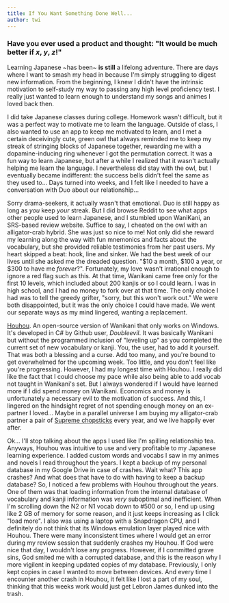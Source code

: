 ```yaml
---
title: If You Want Something Done Well...
author: twi
---
```


### Have you ever used a product and thought: "It would be much better if *x*, *y*, *z*!"

Learning Japanese ~has been~ **is still** a lifelong adventure. There are days where I want to smash my head in because I'm simply struggling to digest new information. From the beginning, I knew I didn't have the intrinsic motivation to self-study my way to passing any high level proficiency test. I really just wanted to learn enough to understand my songs and animes I loved back then.

I did take Japanese classes during college. Homework wasn't difficult, but it was a perfect way to motivate me to learn the language. Outside of class, I also wanted to use an app to keep me motivated to learn, and I met a certain deceivingly cute, green owl that always reminded me to keep my streak of stringing blocks of Japanese together, rewarding me with a dopamine-inducing ring whenever I got the permutation correct. It was a fun way to learn Japanese, but after a while I realized that it wasn't actually helping me learn the language. I nevertheless did stay with the owl, but I eventually became indifferent: the success bells didn't feel the same as they used to... Days turned into weeks, and I felt like I needed to have a conversation with Duo about our relationship...

Sorry drama-seekers, it actually wasn't that emotional. Duo is still happy as long as *you* keep *your* streak. But I did browse Reddit to see what apps other people used to learn Japanese, and I stumbled upon WaniKani, an SRS-based review website. Suffice to say, I cheated on the owl with an alligator-crab hybrid. She was just so nice to me! Not only did she reward my learning along the way with fun mnemonics and facts about the vocabulary, but she provided reliable testimonies from her past users. My heart skipped a beat: hook, line and sinker. We had the best week of our lives until she asked me the dreaded question. "\$10 a month, \$100 a year, or \$300 to have me *forever*?". Fortunately, my love wasn't irrational enough to ignore a red flag such as this. At that time, Wanikani came free only for the first 10 levels, which included about 200 kanjis or so I could learn. I was in high school, and I had no money to fork over at that time. The only choice I had was to tell the greedy grifter, "sorry, but this won't work out." We were both disappointed, but it was the only choice I could have made. We went our separate ways as my mind lingered, wanting a replacement.

[Houhou](https://github.com/Doublevil/Houhou-SRS). An open-source version of Wanikani that only works on Windows. It's developed in C# by Github user, *Doubleevil*. It was basically Wanikani but without the programmed inclusion of "leveling up" as you completed the current set of new vocabulary or kanji. You, the user, had to add it yourself. That was both a blessing and a curse. Add too many, and you're bound to get overwhelmed for the upcoming week. Too little, and you don't feel like you're progressing. However, I had my longest time with Houhou. I really did like the fact that I could choose my pace while also being able to add vocab not taught in Wanikani's set. But I always wondered if I would have learned more if I did spend money on Wanikani. Economics and money is unfortunately a necessary evil to the motivation of success. And this, I lingered on the hindsight regret of not spending enough money on an ex-partner I loved... Maybe in a parallel universe I am buying my alligator-crab partner a pair of [Supreme chopsticks](https://stockx.com/supreme-chopsticks-red) every year, and we live happily ever after.

Ok... I'll stop talking about the apps I used like I'm spilling relationship tea. Anyways, Houhou was intuitive to use and very profitable to my Japanese learning experience. I added custom words and vocabs I saw in my animes and novels I read throughout the years. I kept a backup of my personal database in my Google Drive in case of crashes. Wait what? This app crashes? And what does that have to do with having to keep a backup database? So, I noticed a few problems with Houhou throughout the years. One of them was that loading information from the internal database of vocabulary and kanji information was *very* suboptimal and inefficient. When I'm scrolling down the N2 or N1 vocab down to #500 or so, I end up using like 2 GB of memory for some reason, and it just keeps increasing as I click "load more". I also was using a laptop with a Snapdragon CPU, and I definitely do not think that its Windows emulation layer played nice with Houhou. There were many inconsistent times where I would get an error during my review session that suddenly crashes my Houhou. If God were nice that day, I wouldn't lose any progress. However, if I committed grave sins, God smited me with a corrupted database, and this is the reason why I more vigilent in keeping updated copies of my database. Previously, I only kept copies in case I wanted to move between devices. And every time I encounter another crash in Houhou, it felt like I lost a part of my soul, thinking that this weeks work would just get Lebron James dunked into the trash. 
